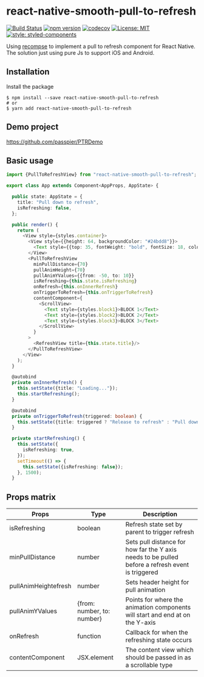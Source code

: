 # react-native-smooth-pull-to-refresh
[![Build Status](https://travis-ci.org/passpier/react-native-smooth-pull-to-refresh.svg?branch=master)](https://travis-ci.org/passpier/react-native-smooth-pull-to-refresh) [![npm version](https://badge.fury.io/js/react-native-smooth-pull-to-refresh.svg)](https://badge.fury.io/js/react-native-smooth-pull-to-refresh) [![codecov](https://codecov.io/gh/passpier/react-native-smooth-pull-to-refresh/branch/master/graph/badge.svg)](https://codecov.io/gh/passpier/react-native-smooth-pull-to-refresh) [![License: MIT](https://img.shields.io/badge/License-MIT-yellow.svg)](https://opensource.org/licenses/MIT) [![style: styled-components](https://img.shields.io/badge/style-%F0%9F%92%85%20styled--components-orange.svg?colorB=daa357&colorA=db748e)](https://github.com/styled-components/styled-components)

Using [recompse](https://github.com/acdlite/recompose/blob/master/docs/API.md) to implement a pull to refresh component for React Native. The solution just using pure Js to support iOS and Android.

## Installation
Install the package
```
$ npm install --save react-native-smooth-pull-to-refresh
# or
$ yarn add react-native-smooth-pull-to-refresh
```

## Demo project
https://github.com/passpier/PTRDemo

## Basic usage
```typescript
import {PullToRefreshView} from "react-native-smooth-pull-to-refresh";

export class App extends Component<AppProps, AppState> {

  public state: AppState = {
    title: "Pull down to refresh",
    isRefreshing: false,
  };

  public render() {
    return (
      <View style={styles.container}>
        <View style={{height: 64, backgroundColor: "#24bdd8"}}>
          <Text style={{top: 35, fontWeight: "bold", fontSize: 18, color: "white", textAlign: "center"}}>Header</Text>
        </View>
        <PullToRefreshView
          minPullDistance={70}
          pullAnimHeight={70}
          pullAnimYValues={{from: -50, to: 10}}
          isRefreshing={this.state.isRefreshing}
          onRefresh={this.onInnerRefresh}
          onTriggerToRefresh={this.onTriggerToRefresh}
          contentComponent={
            <ScrollView>
              <Text style={styles.block1}>BLOCK 1</Text>
              <Text style={styles.block2}>BLOCK 2</Text>
              <Text style={styles.block3}>BLOCK 3</Text>
            </ScrollView>
          }
        >
          <RefreshView title={this.state.title}/>
        </PullToRefreshView>
      </View>
    );
  }

  @autobind
  private onInnerRefresh() {
    this.setState({title: "Loading..."});
    this.startRefreshing();
  }

  @autobind
  private onTriggerToRefresh(triggered: boolean) {
    this.setState({title: triggered ? "Release to refresh" : "Pull down to refresh"});
  }

  private startRefreshing() {
    this.setState({
      isRefreshing: true,
    });
    setTimeout(() => {
      this.setState({isRefreshing: false});
    }, 1500);
  }
```

## Props matrix



| Props | Type | Description |
| -------- | -------- | -------- |
| isRefreshing | boolean | Refresh state set by parent to trigger refresh |
| minPullDistance | number | Sets pull distance for how far the Y axis needs to be pulled before a refresh event is triggered |
| pullAnimHeightefresh | number | Sets header height for pull animation |
| pullAnimYValues | {from: number, to: number} | Points for where the animation components will start and end at on the Y-axis |
| onRefresh | function | Callback for when the refreshing state occurs |
| contentComponent | JSX.element | The content view which should be passed in as a scrollable type |
